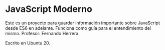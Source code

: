 # JavaScript Moderno

Este es un proyecto para guardar información importante sobre JavaScript desde ES6 en adelante. Funciona como guía para el entendimiento del mismo.
Profesor: Fernando Herrera.

Escrito en Ubuntu 20.
